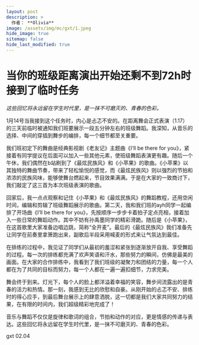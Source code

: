 ```yaml
---
layout: post
description: >
  作者： **Olivia**
image: /assets/img/mc/gxt/1.jpeg
hide_image: true
sitemap: false
hide_last_modified: true
---
```


# 当你的班级距离演出开始还剩不到72h时接到了临时任务

*这些回忆将永远留在学生时代里，是一抹不可磨灭的、青春的色彩。*

1月14号当我接到这个任务时，内心是忐忑不安的。在距离舞会正式表演（1.17）的三天前临时被通知我们班要展示一段五分钟左右的班级舞蹈。我深知，从音乐的选择、中间的穿插到舞步的编排，每一个细节都至关重要。

我们班初定下的舞曲是经典影视剧《老友记》主题曲《I‘ll be there for you》，紧接着有同学提议在后面可以加入一些其他元素，使班级舞蹈表演更有趣。随后一个午休，我们偶然在b站刷到了《最炫民族风》和《小苹果》的歌曲。《小苹果》以其独特的舞曲节奏，带来了轻松愉悦的感觉，而《最炫民族风》则以强烈的节拍和浓浓的民族风味，能够使舞台燃起来，节目效果满满。于是在大家的一致商讨下，我们敲定了这三首为本次班级表演的歌曲。

回家后，我一点点观察和记住《小苹果》和《最炫民族风》的舞蹈教程，还用空闲时间，编辑和剪辑了班级舞蹈展示的歌曲。第二天，我和我们班的ayh同学一起编排了开场曲《I‘ll be there for you》，先按顺序一步步卡着拍子定点亮相，接着加入一些日常的舞蹈动作。其中不妨有孙禹墨同学的精彩滑跪。随后是《小苹果》，在这首歌里大家准备边唱边跳，简称“全开麦”。最后的《最炫民族风》我们准备先让同学在前奏里拿箫跑出来，副歌后半段采用喊麦的形式来让气氛达到最佳。

在排练的过程中，我见证了同学们从最初的羞涩和紧张到逐渐放开自我、享受舞蹈的过程。每一次的排练都充满了欢声笑语和汗水，那些努力的瞬间，仿佛是最美的画面。在大家的合作排练中，我看到了我们班级的凝聚力和团结的力量，每一个人都在为了共同的目标而努力，每一个人都在一遍一遍扣细节，力求完美。

舞会终于到来。灯光下，每个人的脸上都洋溢着幸福的笑容，舞步间流露出的是青春的活力和热情。那一刻，我感到无比的欣慰和自豪。从刚开始的忐忑不安、排练时的得心应手，到最后舞台展示上的肆意洒脱，这一切都是我们大家共同努力的结果，在有限的时间内，我们超级精彩地完成了！

音乐与舞蹈不仅仅是旋律和歌词的组合，节拍和动作的对应，更是情感的传递与表达。这些回忆将永远留在学生时代里，是一抹不可磨灭的、青春的色彩。

gxt 02.04